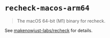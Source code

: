 # `recheck-macos-arm64`

> The macOS 64-bit (M1) binary for recheck.

See [makenowjust-labs/recheck](https://github.com/makenowjust-labs/recheck) for details.
